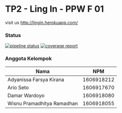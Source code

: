 # TP2 - Ling In - PPW F 01

visit us http://lingin.herokuapp.com/

### Status
[![pipeline status](https://gitlab.com/ppwf01/the-next-ling-in/badges/master/pipeline.svg)](https://gitlab.com/ppwf01/ling-in/commits/master)
[![coverage report](https://gitlab.com/ppwf01/the-next-ling-in/badges/master/coverage.svg)](https://gitlab.com/ppwf01/ling-in/commits/master)

### Anggota Kelompok
|   Nama   | NPM  |
|----------|------|
| Adyanissa Farsya Kirana | 1606918212 |
| Ario Seto | 1606917670 |
| Damar Wardoyo | 1606918080 |
| Wisnu Pramadhitya Ramadhan | 1606918055 |